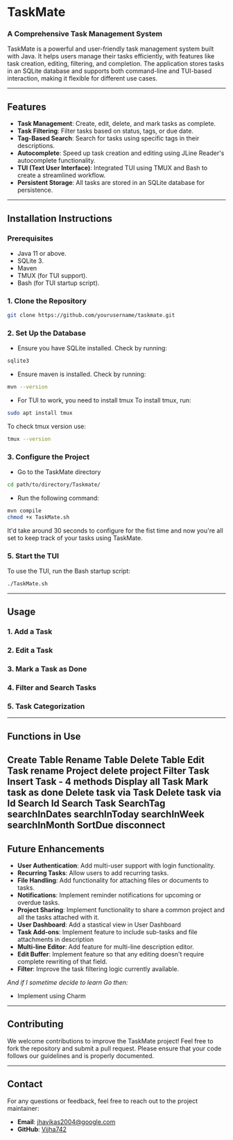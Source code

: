 
# TaskMate

### A Comprehensive Task Management System

TaskMate is a powerful and user-friendly task management system built with Java. It helps users manage their tasks efficiently, with features like task creation, editing, filtering, and completion. The application stores tasks in an SQLite database and supports both command-line and TUI-based interaction, making it flexible for different use cases.

---

## Features

- **Task Management**: Create, edit, delete, and mark tasks as complete.
- **Task Filtering**: Filter tasks based on status, tags, or due date.
- **Tag-Based Search**: Search for tasks using specific tags in their descriptions.
- **Autocomplete**: Speed up task creation and editing using JLine Reader's autocomplete functionality.
- **TUI (Text User Interface)**: Integrated TUI using TMUX and Bash to create a streamlined workflow.
- **Persistent Storage**: All tasks are stored in an SQLite database for persistence.

---

## Installation Instructions

### Prerequisites
- Java 11 or above.
- SQLite 3.
- Maven
- TMUX (for TUI support).
- Bash (for TUI startup script).

### 1. Clone the Repository
```bash
git clone https://github.com/yourusername/taskmate.git
```

### 2. Set Up the Database
- Ensure you have SQLite installed.
Check by running:

```bash
sqlite3
```
- Ensure maven is installed.
Check by running:

```bash
mvn --version
```
- For TUI to work, you need to install tmux
To install tmux, run:

```bash
sudo apt install tmux
```
To check tmux version use:

```bash
tmux --version
```

### 3. Configure the Project
- Go to the TaskMate directory
```bash
cd path/to/directory/Taskmate/
```
- Run the following command:
```bash
mvn compile
chmod +x TaskMate.sh
```
It'd take around 30 seconds to configure for the fist time and now you're all set to keep track of your tasks using TaskMate.

### 5. Start the TUI
To use the TUI, run the Bash startup script:
```bash
./TaskMate.sh
```

---

## Usage

### 1. Add a Task
### 2. Edit a Task
### 3. Mark a Task as Done
### 4. Filter and Search Tasks
### 5. Task Categorization
---

## Functions in Use
Create Table
Rename Table
Delete Table
Edit Task
rename Project
delete project
Filter Task
Insert Task - 4 methods
Display all Task 
Mark task as done
Delete task via Task
Delete task via Id
Search Id
Search Task
SearchTag
searchInDates
searchInToday
searchInWeek
searchInMonth
SortDue
disconnect
---

## Future Enhancements
- **User Authentication**: Add multi-user support with login functionality.
- **Recurring Tasks**: Allow users to add recurring tasks.
- **File Handling**: Add functionality for attaching files or documents to tasks.
- **Notifications**: Implement reminder notifications for upcoming or overdue tasks.
- **Project Sharing**: Implement functionality to share a common project and all the tasks attached with it.
- **User Dashboard**: Add a stastical view in User Dashboard
- **Task Add-ons**: Implement feature to include sub-tasks and file attachments in description
- **Multi-line Editor**: Add feature for multi-line description editor.
- **Edit Buffer**: Implement feature so that any editing doesn't require complete rewriting of that field.
- **Filter**: Improve the task filtering logic currently available.

*And if I sometime decide to learn Go then:*
- Implement using Charm

---

## Contributing

We welcome contributions to improve the TaskMate project! Feel free to fork the repository and submit a pull request. Please ensure that your code follows our guidelines and is properly documented.

---

## Contact

For any questions or feedback, feel free to reach out to the project maintainer:

- **Email**: jhavikas2004@google.com
- **GitHub**: [Vijha742](https://github.com/vijha742)
